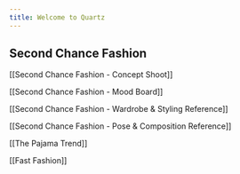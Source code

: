 ```yaml
---
title: Welcome to Quartz
---
```


## Second Chance Fashion

[[Second Chance Fashion - Concept Shoot]]

[[Second Chance Fashion - Mood Board]]

[[Second Chance Fashion - Wardrobe & Styling Reference]]

[[Second Chance Fashion - Pose & Composition Reference]]

[[The Pajama Trend]]

[[Fast Fashion]]
